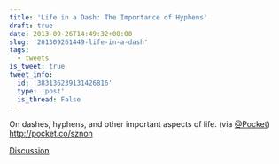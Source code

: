 ```yaml
---
title: 'Life in a Dash: The Importance of Hyphens'
draft: true
date: 2013-09-26T14:49:32+00:00
slug: '201309261449-life-in-a-dash'
tags:
  - tweets
is_tweet: true
tweet_info:
  id: '383136239131426816'
  type: 'post'
  is_thread: False
---
```




On dashes, hyphens, and other important aspects of life. (via [@Pocket](https://x.com/Pocket)) <http://pocket.co/sznon>

[Discussion](https://x.com/sytelus/status/383136239131426816)
